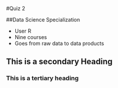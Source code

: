 #Quiz 2


##Data Science Specialization

* User R
* Nine courses
* Goes from raw data to data products


## This is a secondary Heading
### This is a tertiary heading


